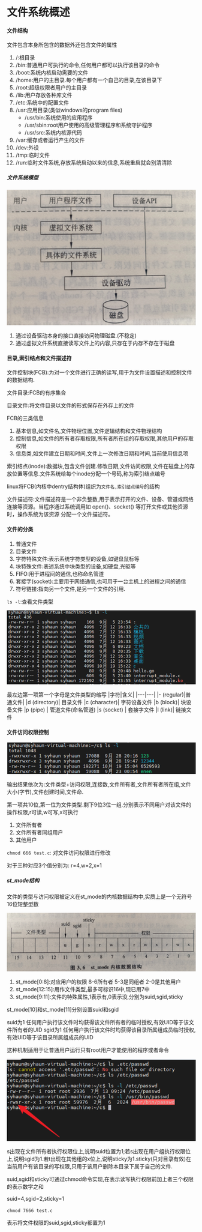 # 文件系统概述
#### 文件结构

文件包含本身所包含的数据外还包含文件的属性


1. /:根目录
2. /bin:普通用户可执行的命令,任何用户都可以执行该目录的命令
3. /boot:系统内核启动需要的文件
4. /home:用户的主目录.每个用户都有一个自己的目录,在该目录下
5. /root:超级权限者用户的主目录
6. /lib:用户存放各种库文件
7. /etc:系统中的配置文件
8. /usr:应用目录(类似windows的program files)
    * /usr/bin:系统使用的应用程序
    * /usr/sbin:root用户使用的高级管理程序和系统守护程序
    * /usr/src:系统内核源代码
9. /var:缓存或者运行产生的文件
10. /dev:外设
11. /tmp:临时文件
12. /run:临时文件系统,存放系统启动以来的信息,系统重启就会别清清除

##### 文件系统模型

![alt text](image-42.png)

1. 通过设备驱动本身的接口直接访问物理磁盘.(不稳定)
2. 通过虚拟文件系统直接读写文件上的内容,只存在于内存不存在于磁盘

#### 目录,索引结点和文件描述符

文件控制块(FCB):为对一个文件进行正确的读写,用于为文件设置描述和控制文件的数据结构.

文件目录:FCB的有序集合

目录文件:将文件目录以文件的形式保存在外存上的文件

FCB的三类信息
1. 基本信息,如文件名,文件物理位置,文件逻辑结构和文件物理结构
2. 控制信息,如文件的所有者存取权限,所有者所在组的存取权限,其他用户的存取权限
3. 信息类,如文件建立日期和时间,文件上一次修改日期和时间,当前使用信息项

索引结点(inode):数据块,包含文件创建.修改日期,文件访问权限,文件在磁盘上的存放位置等信息.文件系统给每个inode分配一个号码,称为索引结点编号

linux将FCB(内核中dentry结构体)组织为`文件名,索引结点编号`的结构

文件描述符:文件描述符是一个非负整数,用于表示打开的文件、设备、管道或网络连接等资源。当程序通过系统调用如 open()、socket() 等打开文件或其他资源时，操作系统为该资源 分配一个文件描述符。

#### 文件的分类

1. 普通文件
2. 目录文件
3. 字符特殊文件:表示系统字符类型的设备,如键盘鼠标等
4. 块特殊文件:表述系统中块类型的设备,如硬盘,光驱等
5. FIFO:用于进程间的通信,也称命名管道
6. 套接字(socket):主要用于网络通信,也可用于一台主机上的进程之间的通信
7. 符号链接:指向另一个文件,是另一个文件的引用.

`ls -l`:查看文件类型

![alt text](image-43.png)

最左边第一项第一个字母是文件类型的缩写
|字符|含义|
|---|---|
|-  (regular)|普通文件|
|d (directory)|  目录文件
|c (character)|  字符设备文件
|b (block)|  块设备文件
|p (pipe)  |    管道文件(命名管道)
|s (socket) |    套接字文件
|l (link)|      链接文件

#### 文件访问权限控制

![alt text](image-44.png)


输出结果依次为:文件类型+访问权限,连接数,文件所有者,文件所有者所在组,文件大小(字节),文件创建时间,文件命.

第一项共10位,第一位为文件类型.剩下9位3位一组.分别表示不同用户对该文件的操作权限,r可读,w可写,x可执行
1. 文件所有者
2. 文件所有者同组用户
3. 其他用户

`chmod 666 test.c`: 对文件访问权限进行修改

对于三种对应3个值分别为:
r=4,w=2,x=1

##### st_mode结构

文件的类型与访问权限被定义在st_mode的内核数据结构中,实质上是一个无符号16位短整型数

![alt text](image-45.png)

1. st_mode[0:8]:对应用户的权限 8-6所有者 5-3是同组者 2-0是其他用户
2. st_mode[12:15]:用作文件类型,最多可标识16中,现已用7中
3. st_mode[9:11]:文件的特殊属性,1表示有,0表示没,分别为suid,sgid,sticky

st_mode[10]和st_mode[11]分别设置suid和sgid

suid为1 任何用户执行该文件时均获得该文件所有者的临时授权,有效UID等于该文件所有者的UID
sgid为1 任何用户执行该文件时均获得该目录所属组成员临时授权,有效UID等于该目录所属组成员的UID

这种机制适用于让普通用户运行只有root用户才能使用的程序或者命令

![alt text](image-46.png)

s出现在文件所有者执行权限位上,说明suid位置为1;若s出现在用户组执行权限位上,说明sgid为1.若t出现在其他组的x位上,说明sticky为1.sticky(只对目录有效)在当前用户有该目录的写权限,只用于该用户删除本目录下属于自己的文件.

suid,sgid和sticky可通过chmod命令实现,在表示读写执行权限前加上者三个权限的表示数字之和

suid=4,sgid=2,sticky=1

`chmod 7666 test.c`

表示将文件权限的suid,sgid,sticky都置为1